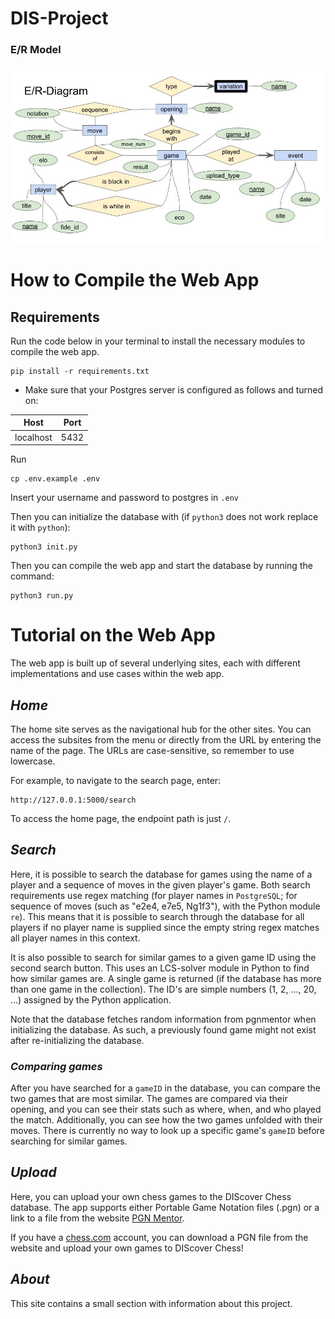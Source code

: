 # DIS-Project

### E/R Model
![](er_model.jpg)

# How to Compile the Web App

## Requirements
Run the code below in your terminal to install the necessary modules to compile the web app.

```
pip install -r requirements.txt
```

* Make sure that your Postgres server is configured as follows and turned on:

| Host      | Port |
|-----------|------|
| localhost | 5432 |

Run

```
cp .env.example .env
```

Insert your username and password to postgres in `.env`


Then you can initialize the database with (if `python3` does not work replace it with `python`):

```
python3 init.py
```

Then you can compile the web app and start the database by running the command:

```
python3 run.py
```

# Tutorial on the Web App

The web app is built up of several underlying sites, each with different implementations and use cases within the web app.

## _Home_
The home site serves as the navigational hub for the other sites. You can access the subsites from the menu or directly from the URL by entering the name of the page. The URLs are case-sensitive, so remember to use lowercase.

For example, to navigate to the search page, enter:
```
http://127.0.0.1:5000/search
```

To access the home page, the endpoint path is just `/`.

## _Search_
Here, it is possible to search the database for games using the name of a player and a sequence of moves in the given player's game. Both search requirements use regex matching (for player names in `PostgreSQL`; for sequence of moves (such as "e2e4, e7e5, Ng1f3"), with the Python module `re`). This means that it is possible to search through the database for all players if no player name is supplied since the empty string regex matches all player names in this context.

It is also possible to search for similar games to a given game ID using the second search button. This uses an LCS-solver module in Python to find how similar games are. A single game is returned (if the database has more than one game in the collection). The ID's are simple numbers (1, 2, ..., 20, ...) assigned by the Python application.

Note that the database fetches random information from pgnmentor when initializing the database. As such, a previously found game might not exist after re-initializing the database.

### _Comparing games_
After you have searched for a `gameID` in the database, you can compare the two games that are most similar. The games are compared via their opening, and you can see their stats such as where, when, and who played the match. Additionally, you can see how the two games unfolded with their moves. There is currently no way to look up a specific game's `gameID` before searching for similar games.

## _Upload_
Here, you can upload your own chess games to the DIScover Chess database. The app supports either Portable Game Notation files (.pgn) or a link to a file from the website [PGN Mentor](https://www.pgnmentor.com/files.html).

If you have a [chess.com](https://www.chess.com) account, you can download a PGN file from the website and upload your own games to DIScover Chess!

## _About_
This site contains a small section with information about this project.

